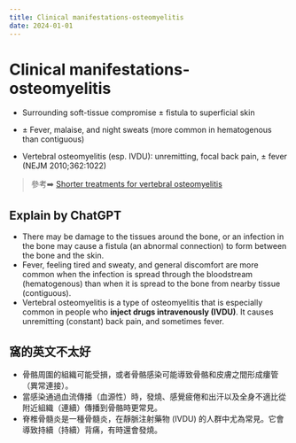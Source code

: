 ```yaml
---
title: Clinical manifestations-osteomyelitis
date: 2024-01-01
---
```

# Clinical manifestations-osteomyelitis

* Surrounding soft-tissue compromise ± fistula to superficial skin
* ± Fever, malaise, and night sweats (more common in hematogenous than contiguous)
 
* Vertebral osteomyelitis (esp. IVDU): unremitting, focal back pain, ± fever (NEJM 2010;362:1022)
 
> 參考➡️ [Shorter treatments for vertebral osteomyelitis](https://www.thelancet.com/journals/lancet/article/PIIS0140-6736(14)61936-X/fulltext?rss%3Dyes=)


## Explain by ChatGPT


* There may be damage to the tissues around the bone, or an infection in the bone may cause a fistula (an abnormal connection) to form between the bone and the skin.
* Fever, feeling tired and sweaty, and general discomfort are more common when the infection is spread through the bloodstream (hematogenous) than when it is spread to the bone from nearby tissue (contiguous).
* Vertebral osteomyelitis is a type of osteomyelitis that is especially common in people who **inject drugs intravenously (IVDU)**. It causes unremitting (constant) back pain, and sometimes fever.

## 窩的英文不太好

* 骨骼周圍的組織可能受損，或者骨骼感染可能導致骨骼和皮膚之間形成瘻管（異常連接）。
* 當感染通過血流傳播（血源性）時，發燒、感覺疲倦和出汗以及全身不適比從附近組織（連續）傳播到骨骼時更常見。
* 脊椎骨髓炎是一種骨髓炎，在靜脈注射藥物 (IVDU) 的人群中尤為常見。它會導致持續（持續）背痛，有時還會發燒。
